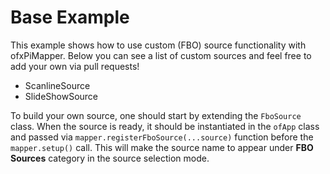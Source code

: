 # Base Example

This example shows how to use custom (FBO) source functionality with ofxPiMapper. Below you can see a list of custom sources and feel free to add your own via pull requests!

- ScanlineSource
- SlideShowSource

To build your own source, one should start by extending the `FboSource` class. When the source is ready, it should be instantiated in the `ofApp` class and passed via `mapper.registerFboSource(...source)` function before the `mapper.setup()` call. This will make the source name to appear under **FBO Sources** category in the source selection mode.
